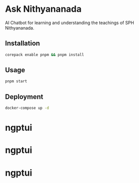 # Ask Nithyananada

AI Chatbot for learning and understanding the teachings of SPH Nithyananada.

## Installation

```bash
corepack enable pnpm && pnpm install
```

## Usage

```bash
pnpm start
```

## Deployment

```bash
docker-compose up -d
```
# ngptui
# ngptui
# ngptui
